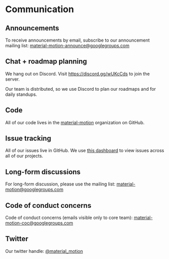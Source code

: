 # Communication

## Announcements

To receive announcements by email, subscribe to our announcement mailing list: [material-motion-announce@googlegroups.com](https://groups.google.com/forum/#!forum/material-motion-announce)

## Chat + roadmap planning

We hang out on Discord. Visit https://discord.gg/wUKcCds to join the server.

Our team is distributed, so we use Discord to plan our roadmaps and for daily standups.

## Code

All of our code lives in the [material-motion](https://github.com/material-motion) organization on GitHub.

## Issue tracking

All of our issues live in GitHub. We use [this dashboard](https://github.com/issues?utf8=%E2%9C%93&q=is%3Aopen+is%3Aissue+user%3Amaterial-motion+) to view issues across all of our projects.

## Long-form discussions

For long-form discussion, please use the mailing list: [material-motion@googlegroups.com](https://groups.google.com/forum/#!forum/material-motion)

## Code of conduct concerns

Code of conduct concerns (emails visible only to core team): material-motion-coc@googlegroups.com

## Twitter

Our twitter handle: [@material_motion](http://twitter.com/material_motion)
